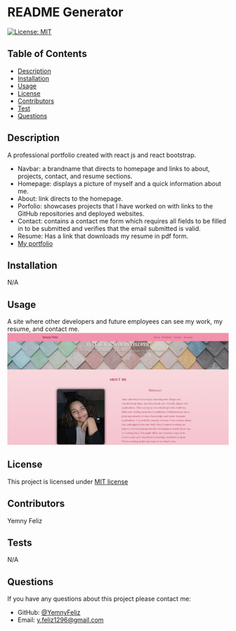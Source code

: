 # README Generator

  
  [![License: MIT](https://img.shields.io/badge/License-MIT-yellow.svg)](https://opensource.org/licenses/MIT)
  
   

  ## Table of Contents
  - [Description](#description)
  - [Installation](#installation)
  - [Usage](#usage)
  - [License](#license)
  - [Contributors](#contributors)
  - [Test](#tests)
  - [Questions](#questions)

  ## Description
  A professional portfolio created with react js and react bootstrap.
  - Navbar: a brandname that directs to homepage and links to about, projects, contact, and resume sections.
  - Homepage: displays a picture of myself and a quick information about me.
  - About: link directs to the homepage.
  - Porfolio: showcases projects that I have worked on with links to the GitHub repositories and deployed websites.
  - Contact: contains a contact me form which requires all fields to be filled in to be submitted and verifies that the email submitted is valid.
  - Resume: Has a link that downloads my resume in pdf form.
  - [My portfolio](https://roaring-tapioca-3aa5ce.netlify.app/)

  ## Installation
 N/A

  ## Usage
A site where other developers and future employees can see my work, my resume, and contact me.
  ![Demo](./src/assets/reactportfolio.png)



  ## License
  This project is licensed under [MIT license](https://opensource.org/licenses/MIT)

  ## Contributors
  Yemny Feliz

  ## Tests
  N/A

  ## Questions
  If you have any questions about this project please contact me:
  - GitHub: [@YemnyFeliz](https://github.com/YemnyFeliz)
  - Email: y.feliz1296@gmail.com
